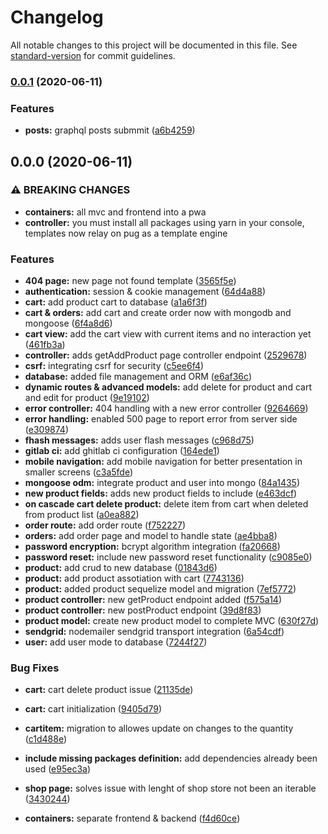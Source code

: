 # Changelog

All notable changes to this project will be documented in this file. See [standard-version](https://github.com/conventional-changelog/standard-version) for commit guidelines.

### [0.0.1](https://gitlab.com/carvajalluis/node-udemy/compare/v0.0.0...v0.0.1) (2020-06-11)


### Features

* **posts:** graphql posts submmit ([a6b4259](https://gitlab.com/carvajalluis/node-udemy/commit/a6b42593e502d79c346d5b47d60cd16bfdff9ac9))

## 0.0.0 (2020-06-11)


### ⚠ BREAKING CHANGES

* **containers:** all mvc and frontend  into a pwa
* **controller:** you must install all packages using yarn in your console, templates now relay on
pug as a template engine

### Features

* **404 page:** new page not found template ([3565f5e](https://gitlab.com/carvajalluis/node-udemy/commit/3565f5e54b12bd6c3ba9f13f3703a4e6d2bf5116))
* **authentication:** session & cookie management ([64d4a88](https://gitlab.com/carvajalluis/node-udemy/commit/64d4a88c8dd610126250b6b8082889d7ebec2b89))
* **cart:** add product cart to database ([a1a6f3f](https://gitlab.com/carvajalluis/node-udemy/commit/a1a6f3f00dbb73c4bdef6dfb367d1627ad19c0b7))
* **cart & orders:** add cart and create order now with  mongodb and mongoose ([6f4a8d6](https://gitlab.com/carvajalluis/node-udemy/commit/6f4a8d6576755e14fd24306db976120f80a69052))
* **cart view:** add the cart view with current items and no interaction yet ([461fb3a](https://gitlab.com/carvajalluis/node-udemy/commit/461fb3ae47208fe28e8619383a07636aabd3b554))
* **controller:** adds getAddProduct page controller endpoint ([2529678](https://gitlab.com/carvajalluis/node-udemy/commit/2529678865a6a5cd2f83cc173dbfc8fb9ad18093))
* **csrf:** integrating csrf for security ([c5ee6f4](https://gitlab.com/carvajalluis/node-udemy/commit/c5ee6f40b738ceb43b1a02ed02dc677ca042cca5))
* **database:** added file management and ORM ([e6af36c](https://gitlab.com/carvajalluis/node-udemy/commit/e6af36c15c0fd46815d3bee54aefb3a142857fe3))
* **dynamic routes & advanced models:** add delete for product and cart and edit for product ([9e19102](https://gitlab.com/carvajalluis/node-udemy/commit/9e1910227f2c458add4007531f71438d49ff5d4d))
* **error controller:** 404 handling with a new error controller ([9264669](https://gitlab.com/carvajalluis/node-udemy/commit/92646690d3dadabdfd7b069f32e35e4c166e1904))
* **error handling:** enabled 500 page to report error from server side ([e309874](https://gitlab.com/carvajalluis/node-udemy/commit/e309874be9d36b2feb40983310e7256a87008d42))
* **fhash messages:** adds user flash messages ([c968d75](https://gitlab.com/carvajalluis/node-udemy/commit/c968d75e3390a2f1dd54eb82407b5c3522cbb30f))
* **gitlab ci:** add ghitlab ci configuration ([164ede1](https://gitlab.com/carvajalluis/node-udemy/commit/164ede148abe1e949eaa8802ec0b800ea13ad720))
* **mobile navigation:** add mobile navigation for better presentation in smaller screens ([c3a5fde](https://gitlab.com/carvajalluis/node-udemy/commit/c3a5fde4a294ec79b5b56e498f0299c689e6f580))
* **mongoose odm:** integrate product and user into mongo ([84a1435](https://gitlab.com/carvajalluis/node-udemy/commit/84a14350d240e32bbe9c799ff317ab5099e9c28b))
* **new product fields:** adds new product fields to include ([e463dcf](https://gitlab.com/carvajalluis/node-udemy/commit/e463dcfbff824fea2a99cd9fc3846a6c928c0ba4))
* **on cascade cart delete product:** delete item from cart when deleted from product list ([a0ea882](https://gitlab.com/carvajalluis/node-udemy/commit/a0ea882573fe2a1e02e28264550482626db83cf4))
* **order route:** add order route ([f752227](https://gitlab.com/carvajalluis/node-udemy/commit/f7522270ddf26a34e9e65f1406dafd094922434a))
* **orders:** add order page and model to handle state ([ae4bba8](https://gitlab.com/carvajalluis/node-udemy/commit/ae4bba8e81273b3ec2d52a6fc2ef1f7c950e5a3d))
* **password encryption:** bcrypt algorithm integration ([fa20668](https://gitlab.com/carvajalluis/node-udemy/commit/fa206680d6bb858032f764bba1edadcaa2d02950))
* **password reset:** include new password reset functionality ([c9085e0](https://gitlab.com/carvajalluis/node-udemy/commit/c9085e0fe61730c9f64d2bcc1d0e142b41759157))
* **product:** add crud to new database ([01843d6](https://gitlab.com/carvajalluis/node-udemy/commit/01843d66da358ceaa734a42a9c6816ae199ebf04))
* **product:** add product assotiation with cart ([7743136](https://gitlab.com/carvajalluis/node-udemy/commit/7743136607d0a36d6e24b15e63678a74d24909bb))
* **product:** added product sequelize model and migration ([7ef5772](https://gitlab.com/carvajalluis/node-udemy/commit/7ef57727bced6158c20a41535d06c248d0f0aa9a))
* **product controller:** new getProduct endpoint added ([f575a14](https://gitlab.com/carvajalluis/node-udemy/commit/f575a14e362accf54e82938a6d3d261cfaec812e))
* **product controller:** new postProduct endpoint ([39d8f83](https://gitlab.com/carvajalluis/node-udemy/commit/39d8f838a95b968eaa07f6e0e3269f485823f7b5))
* **product model:** create new product model to complete MVC ([630f27d](https://gitlab.com/carvajalluis/node-udemy/commit/630f27da1114e72ed391cbf88cc169737778f1c0))
* **sendgrid:** nodemailer sendgrid transport integration ([6a54cdf](https://gitlab.com/carvajalluis/node-udemy/commit/6a54cdf66c6720071c73053bf30000c3bd04e2fe))
* **user:** add user mode to database ([7244f27](https://gitlab.com/carvajalluis/node-udemy/commit/7244f27906eb0fdf3ff43c1848b698ad33556103))


### Bug Fixes

* **cart:** cart delete product issue ([21135de](https://gitlab.com/carvajalluis/node-udemy/commit/21135de3aa80aec068fd431d5d852a0970e5728a))
* **cart:** cart initialization ([9405d79](https://gitlab.com/carvajalluis/node-udemy/commit/9405d796f2a703e8f806a6511a659b2d7049e0b3))
* **cartitem:** migration to allowes update on changes to the quantity ([c1d488e](https://gitlab.com/carvajalluis/node-udemy/commit/c1d488ec95cc72f88f9c9e3a1b9b04c42b9c216d))
* **include missing packages definition:** add dependencies already been used ([e95ec3a](https://gitlab.com/carvajalluis/node-udemy/commit/e95ec3a687ed3a1e45fb8ab207fbb0097fea0428))
* **shop page:** solves issue with lenght of shop store not been an iterable ([3430244](https://gitlab.com/carvajalluis/node-udemy/commit/343024415ca7b4203e3e7df2a9d2717adb4abcbb))


* **containers:** separate frontend & backend ([f4d60ce](https://gitlab.com/carvajalluis/node-udemy/commit/f4d60ceff2ef1e3629efc0f3aeb47c49bdc98fcd))
